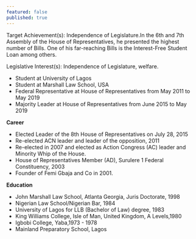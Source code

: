 ```yaml
---
featured: false
published: true
---
```

Target Achievement(s): Independence of Legislature.In the 6th and 7th Assembly of the House of Representatives, he presented the highest number of Bills. One of his far-reaching Bills is the Interest-Free Student Loan among others.

Legislative Interest(s): Independence of Legislature, welfare.

* Student at University of Lagos
* Student at Marshall Law School, USA
* Federal Representative at House of Representatives from May 2011 to May 2019
* Majority Leader at House of Representatives from June 2015 to May 2019

**Career**
* Elected Leader of the 8th House of Representatives on July 28, 2015
* Re-elected ACN leader and leader of the opposition, 2011
* Re-elected in 2007 and elected as Action Congress (AC) leader and Minority Whip of the House.
* House of Representatives Member (AD), Surulere 1 Federal Constituency, 2003
* Founder of Femi Gbaja and Co in 2001.


**Education**
* John Marshall Law School, Atlanta Georgia, Juris Doctorate, 1998
* Nigerian Law School/Nigerian Bar, 1984
* University of Lagos for LLB (Bachelor of Law) degree, 1983
* King Williams College, Isle of Man, United Kingdom, A Levels,1980
* Igbobi College, Yaba,1973 - 1978
* Mainland Preparatory School, Lagos
